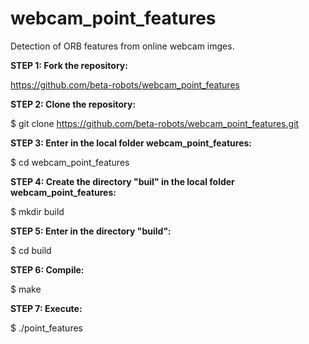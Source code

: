 # webcam_point_features
Detection of ORB features from online webcam imges.


**STEP 1: Fork the repository:**

https://github.com/beta-robots/webcam_point_features


**STEP 2: Clone the repository:**

$ git clone https://github.com/beta-robots/webcam_point_features.git


**STEP 3: Enter in the local folder webcam_point_features:**

$ cd webcam_point_features


**STEP 4: Create the directory "buil" in the local folder webcam_point_features:**

$ mkdir build 


**STEP 5: Enter in the directory "build":**

$ cd build


**STEP 6: Compile:**

$ make


**STEP 7: Execute:**

$ ./point_features
